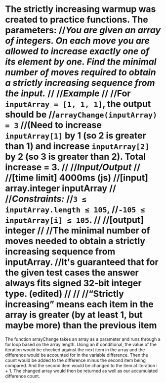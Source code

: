 The strictly increasing warmup was created to practice functions.
The parameters: 
//_You are given an array of integers. On each move you are allowed to increase exactly one of its element by one. Find the minimal number of moves required to obtain a strictly increasing sequence from the input._
//
//*Example*
//
//For `inputArray = [1, 1, 1]`, the output should be
//`arrayChange(inputArray) = 3`
//(Need to increase `inputArray[1]` by 1 (so 2 is greater than 1) and increase `inputArray[2]` by 2 (so 3 is greater than 2). Total increase = 3.
//
//*Input/Output*
//
//[time limit] 4000ms (js)
//[input] array.integer inputArray
//
//*Constraints:*
//`3 ≤ inputArray.length ≤ 105`,
//`-105 ≤ inputArray[i] ≤ 105`.
//
//[output] integer
//
//The minimal number of moves needed to obtain a strictly increasing sequence from inputArray.
//It's guaranteed that for the given test cases the answer always fits signed 32-bit integer type. (edited)
//
// 
//“Strictly increasing” means each item in the array is greater (by at least 1, but maybe more) than the previous item
======================

The function arrayChange takes an array as a parameter and runs through a for loop based on the array.length. Using an if conditional, the value of the iteration would be checked against the next item in the array and the difference would be accounted for in the variable difference. Then the count would be added to the difference minus the second item being compared. And the second item would be changed to the item at iteration i + 1. The changed array would then be returned as well as our accumulated difference count. 

